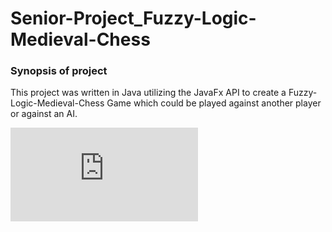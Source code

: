 # Senior-Project_Fuzzy-Logic-Medieval-Chess
### Synopsis of project 
This project was written in Java utilizing the JavaFx API to create a Fuzzy-Logic-Medieval-Chess Game which could be played against another player or against an AI.

![alt text](https://github.com/Menelio/Senior-Project_Fuzzy-Logic-Medieval-Chess/blob/master/ReadMeImgs/FL-Chess__DistAI_V5a_extended.pdf)

